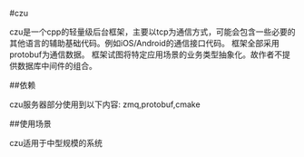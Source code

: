 #czu

  czu是一个cpp的轻量级后台框架，主要以tcp为通信方式，可能会包含一些必要的其他语言的辅助基础代码。例如iOS/Android的通信接口代码。
  框架全部采用protobuf为通信数据。
  框架试图将特定应用场景的业务类型抽象化。故作者不提供数据库中间件的组合。

##依赖

  czu服务器部分使用到以下内容:
  zmq,protobuf,cmake

##使用场景

  czu适用于中型规模的系统
